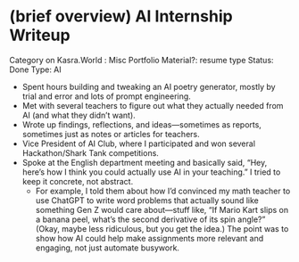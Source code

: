 # (brief overview) AI Internship Writeup

Category on Kasra.World : Misc
Portfolio Material?: resume type
Status: Done
Type: AI

- Spent hours building and tweaking an AI poetry generator, mostly by trial and error and lots of prompt engineering.
- Met with several teachers to figure out what they actually needed from AI (and what they didn’t want).
- Wrote up findings, reflections, and ideas—sometimes as reports, sometimes just as notes or articles for teachers.
- Vice President of AI Club, where I participated and won several Hackathon/Shark Tank competitions.
- Spoke at the English department meeting and basically said, “Hey, here’s how I think you could actually use AI in your teaching.” I tried to keep it concrete, not abstract.
    - For example, I told them about how I’d convinced my math teacher to use ChatGPT to write word problems that actually sound like something Gen Z would care about—stuff like, “If Mario Kart slips on a banana peel, what’s the second derivative of its spin angle?” (Okay, maybe less ridiculous, but you get the idea.) The point was to show how AI could help make assignments more relevant and engaging, not just automate busywork.